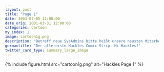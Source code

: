 ```yaml
---
layout: post
title: "Page 1"
date: 2003-07-05 12:00:00
date_orig: 2001-03-31 12:00:00
categories: cartoon
my_index: 1
image: cartoon1g.png
description: "Betreff neue SysAdmins bitte heißt unsere neusten Mitarbeiter willkommen Hackles Peter Percy"
germantitle: "Der allererste Hackles Comic Strip. Hi Hackles!"
twitter_card_type: summary_large_image
---
```


{% include figure.html src="cartoon1g.png" alt="Hackles Page 1"  %}
